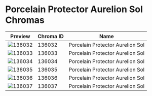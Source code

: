 # Porcelain Protector Aurelion Sol Chromas



| Preview | Chroma ID | Name |
|---------|-----------|------|
| ![136032](https://raw.communitydragon.org/latest/plugins/rcp-be-lol-game-data/global/default/v1/champion-chroma-images/136/136032.png) | 136032 | Porcelain Protector Aurelion Sol |
| ![136033](https://raw.communitydragon.org/latest/plugins/rcp-be-lol-game-data/global/default/v1/champion-chroma-images/136/136033.png) | 136033 | Porcelain Protector Aurelion Sol |
| ![136034](https://raw.communitydragon.org/latest/plugins/rcp-be-lol-game-data/global/default/v1/champion-chroma-images/136/136034.png) | 136034 | Porcelain Protector Aurelion Sol |
| ![136035](https://raw.communitydragon.org/latest/plugins/rcp-be-lol-game-data/global/default/v1/champion-chroma-images/136/136035.png) | 136035 | Porcelain Protector Aurelion Sol |
| ![136036](https://raw.communitydragon.org/latest/plugins/rcp-be-lol-game-data/global/default/v1/champion-chroma-images/136/136036.png) | 136036 | Porcelain Protector Aurelion Sol |
| ![136037](https://raw.communitydragon.org/latest/plugins/rcp-be-lol-game-data/global/default/v1/champion-chroma-images/136/136037.png) | 136037 | Porcelain Protector Aurelion Sol |